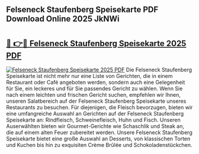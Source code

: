 ## Felseneck Staufenberg Speisekarte PDF Download Online 2025 JkNWi

# <h2><a href="http://gc7f2ix.nevu.top/?p=Felseneck+Staufenberg+Speisekarte">🔗 👉🔴 Felseneck Staufenberg Speisekarte 2025 PDF</a></h2>

[![Felseneck Staufenberg Speisekarte 2025 PDF](https://i.imgur.com/dBaPXMq.png)](http://gc7f2ix.nevu.top/?p=Felseneck+Staufenberg+Speisekarte)
Die Felseneck Staufenberg Speisekarte ist nicht mehr nur eine Liste von Gerichten, die in einem Restaurant oder Café angeboten werden, sondern auch eine Gelegenheit für Sie, ein leckeres und für Sie passendes Gericht zu wählen. Wenn Sie nach einem leichten und frischen Gericht suchen, empfehlen wir Ihnen, unseren Salatbereich auf der Felseneck Staufenberg Speisekarte unseres Restaurants zu besuchen. Für diejenigen, die Fleisch bevorzugen, bieten wir eine umfangreiche Auswahl an Gerichten auf der Felseneck Staufenberg Speisekarte an: Rindfleisch, Schweinefleisch, Huhn und Fisch. Unseren Auserwählten bieten wir Gourmet-Gerichte wie Schaschlik und Steak an, die auf einem alten Feuer zubereitet werden. Unsere Felseneck Staufenberg Speisekarte bietet eine große Auswahl an Desserts, von klassischen Torten und Kuchen bis hin zu exquisiten Crème Brûlée und Schokoladenstückchen.
